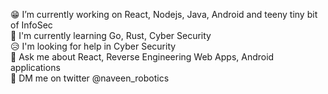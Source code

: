  😁 I’m currently working on React, Nodejs, Java, Android and teeny tiny bit of InfoSec<br>
 🥰 I'm currently learning Go, Rust, Cyber Security<br>
 😥 I'm looking for help in Cyber Security<br>
 🤗 Ask me about React, Reverse Engineering Web Apps, Android applications<br>
 🐤 DM me on twitter @naveen_robotics
